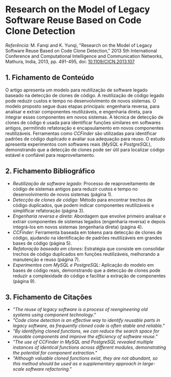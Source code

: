 # Research on the Model of Legacy Software Reuse Based on Code Clone Detection

_Referência:_
M. Fanqi and K. Yunqi, "Research on the Model of Legacy Software Reuse Based on Code Clone Detection," 2013 5th International Conference and Computational Intelligence and Communication Networks, Mathura, India, 2013, pp. 491-495, doi: [10.1109/CICN.2013.107](https://doi.org/10.1109/CICN.2013.107)

## 1. Fichamento de Conteúdo

O artigo apresenta um modelo para reutilização de software legado baseado na detecção de clones de código. A reutilização de código legado pode reduzir custos e tempo no desenvolvimento de novos sistemas. O modelo proposto segue duas etapas principais: engenharia reversa, para analisar e extrair componentes reutilizáveis, e engenharia direta, para integrar esses componentes em novos sistemas. A técnica de detecção de clones de código é usada para identificar funções similares em softwares antigos, permitindo refatoração e encapsulamento em novos componentes reutilizáveis. Ferramentas como _CCFinder_ são utilizadas para identificar padrões de código duplicado e avaliar sua adequação para reuso. O estudo apresenta experimentos com softwares reais (_MySQL_ e _PostgreSQL_), demonstrando que a detecção de clones pode ser útil para localizar código estável e confiável para reaproveitamento.

## 2. Fichamento Bibliográfico

* _Reutilização de software legado_: Processo de reaproveitamento de código de sistemas antigos para reduzir custos e tempo no desenvolvimento de novos sistemas (página 1).
* _Detecção de clones de código_: Método para encontrar trechos de código duplicados, que podem indicar componentes reutilizáveis e simplificar refatoração (página 3).
* _Engenharia reversa e direta_: Abordagem que envolve primeiro analisar e extrair componentes de sistemas legados (engenharia reversa) e depois integrá-los em novos sistemas (engenharia direta) (página 4).
* _CCFinder_: Ferramenta baseada em tokens para detecção de clones de código, ajudando na identificação de padrões reutilizáveis em grandes bases de código (página 5).
* _Refatoração baseada em clones_: Estratégia que consiste em consolidar trechos de código duplicados em funções reutilizáveis, melhorando a manutenção e reuso (página 7).
* _Experimentos com MySQL e PostgreSQL_: Aplicação do modelo em bases de código reais, demonstrando que a detecção de clones pode reduzir a complexidade do código e facilitar a extração de componentes (página 9).

## 3. Fichamento de Citações

* _"The reuse of legacy software is a process of reengineering old systems using component technology."_
* _"Code clone detection is an effective way to identify reusable parts in legacy software, as frequently cloned code is often stable and reliable."_
* _"By identifying cloned functions, we can reduce the search space for reusable components and improve the efficiency of software reuse."_
* _"The use of CCFinder in MySQL and PostgreSQL revealed multiple instances of identical functions across different modules, demonstrating the potential for component extraction."_
* _"Although valuable cloned functions exist, they are not abundant, so this method should be used as a supplementary approach in large-scale software refactoring."_

